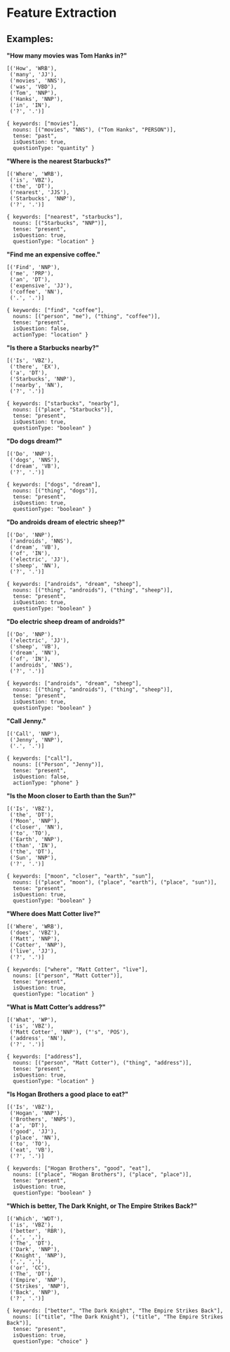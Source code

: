 Feature Extraction
==================

Examples:
---------

**"How many movies was Tom Hanks in?"**

    [('How', 'WRB'),
     ('many', 'JJ'),
     ('movies', 'NNS'),
     ('was', 'VBD'),
     ('Tom', 'NNP'),
     ('Hanks', 'NNP'),
     ('in', 'IN'),
     ('?', '.')]
    
    { keywords: ["movies"],
      nouns: [("movies", "NNS"), ("Tom Hanks", "PERSON")],
      tense: "past",
      isQuestion: true,
      questionType: "quantity" }

**"Where is the nearest Starbucks?"**

    [('Where', 'WRB'),
     ('is', 'VBZ'),
     ('the', 'DT'),
     ('nearest', 'JJS'),
     ('Starbucks', 'NNP'),
     ('?', '.')]    
    
    { keywords: ["nearest", "starbucks"],
      nouns: [("Starbucks", "NNP")],
      tense: "present",
      isQuestion: true,
      questionType: "location" }

**"Find me an expensive coffee."**

    [('Find', 'NNP'),
     ('me', 'PRP'),
     ('an', 'DT'),
     ('expensive', 'JJ'),
     ('coffee', 'NN'),
     ('.', '.')]
    
    { keywords: ["find", "coffee"],
      nouns: [("person", "me"), ("thing", "coffee")],
      tense: "present",
      isQuestion: false,
      actionType: "location" }

**"Is there a Starbucks nearby?"**

    [('Is', 'VBZ'),
     ('there', 'EX'),
     ('a', 'DT'),
     ('Starbucks', 'NNP'),
     ('nearby', 'NN'),
     ('?', '.')]
    
    { keywords: ["starbucks", "nearby"],
      nouns: [("place", "Starbucks")],
      tense: "present",
      isQuestion: true,
      questionType: "boolean" }

**"Do dogs dream?"**

    [('Do', 'NNP'),
     ('dogs', 'NNS'),
     ('dream', 'VB'),
     ('?', '.')]
    
    { keywords: ["dogs", "dream"],
      nouns: [("thing", "dogs")],
      tense: "present",
      isQuestion: true,
      questionType: "boolean" }

**"Do androids dream of electric sheep?"**

    [('Do', 'NNP'),
     ('androids', 'NNS'),
     ('dream', 'VB'),
     ('of', 'IN'),
     ('electric', 'JJ'),
     ('sheep', 'NN'),
     ('?', '.')]
    
    { keywords: ["androids", "dream", "sheep"],
      nouns: [("thing", "androids"), ("thing", "sheep")],
      tense: "present",
      isQuestion: true,
      questionType: "boolean" }

**"Do electric sheep dream of androids?"**

    [('Do', 'NNP'),
     ('electric', 'JJ'),
     ('sheep', 'VB'),
     ('dream', 'NN'),
     ('of', 'IN'),
     ('androids', 'NNS'),
     ('?', '.')]
    
    { keywords: ["androids", "dream", "sheep"],
      nouns: [("thing", "androids"), ("thing", "sheep")],
      tense: "present",
      isQuestion: true,
      questionType: "boolean" }

**"Call Jenny."**

    [('Call', 'NNP'),
     ('Jenny', 'NNP'),
     ('.', '.')]
    
    { keywords: ["call"],
      nouns: [("Person", "Jenny")],
      tense: "present",
      isQuestion: false,
      actionType: "phone" }

**"Is the Moon closer to Earth than the Sun?"**

    [('Is', 'VBZ'),
     ('the', 'DT'),
     ('Moon', 'NNP'),
     ('closer', 'NN'),
     ('to', 'TO'),
     ('Earth', 'NNP'),
     ('than', 'IN'),
     ('the', 'DT'),
     ('Sun', 'NNP'),
     ('?', '.')]
    
    { keywords: ["moon", "closer", "earth", "sun"],
      nouns: [("place", "moon"), ("place", "earth"), ("place", "sun")],
      tense: "present",
      isQuestion: true,
      questionType: "boolean" }

**"Where does Matt Cotter live?"**

    [('Where', 'WRB'),
     ('does', 'VBZ'),
     ('Matt', 'NNP'),
     ('Cotter', 'NNP'),
     ('live', 'JJ'),
     ('?', '.')]
    
    { keywords: ["where", "Matt Cotter", "live"],
      nouns: [("person", "Matt Cotter")],
      tense: "present",
      isQuestion: true,
      questionType: "location" }

**"What is Matt Cotter’s address?"**

    [('What', 'WP'),
     ('is', 'VBZ'),
     ('Matt Cotter', 'NNP'), ("'s", 'POS'),
     ('address', 'NN'),
     ('?', '.')]
    
    { keywords: ["address"],
      nouns: [("person", "Matt Cotter"), ("thing", "address")],
      tense: "present",
      isQuestion: true,
      questionType: "location" }

**"Is Hogan Brothers a good place to eat?"**

    [('Is', 'VBZ'),
     ('Hogan', 'NNP'),
     ('Brothers', 'NNPS'),
     ('a', 'DT'),
     ('good', 'JJ'),
     ('place', 'NN'),
     ('to', 'TO'),
     ('eat', 'VB'),
     ('?', '.')]
    
    { keywords: ["Hogan Brothers", "good", "eat"],
      nouns: [("place", "Hogan Brothers"), ("place", "place")],
      tense: "present",
      isQuestion: true,
      questionType: "boolean" }

**"Which is better, The Dark Knight, or The Empire Strikes Back?"**

    [('Which', 'WDT'),
     ('is', 'VBZ'),
     ('better', 'RBR'),
     (',', ','),
     ('The', 'DT'),
     ('Dark', 'NNP'),
     ('Knight', 'NNP'),
     (',', ','),
     ('or', 'CC'),
     ('The', 'DT'),
     ('Empire', 'NNP'),
     ('Strikes', 'NNP'),
     ('Back', 'NNP'),
     ('?', '.')]
    
    { keywords: ["better", "The Dark Knight", "The Empire Strikes Back"],
      nouns: [("title", "The Dark Knight"), ("title", "The Empire Strikes Back")],
      tense: "present",
      isQuestion: true,
      questionType: "choice" }
